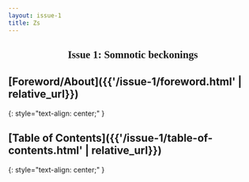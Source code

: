 ```yaml
---
layout: issue-1
title: Zs
---
```


<center>
    <h2 style="font-family: 'Abril Fatface', cursive;">
        Issue 1: Somnotic beckonings
    </h2>
</center>

## [Foreword/About]({{'/issue-1/foreword.html' | relative_url}})
{: style="text-align: center;" }

## [Table of Contents]({{'/issue-1/table-of-contents.html' | relative_url}})
{: style="text-align: center;" }
